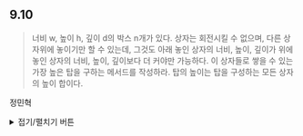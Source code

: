 ## 9.10

> 너비 w, 높이 h, 깊이 d의 박스 n개가 있다. 상자는 회전시킬 수 없으며, 다른 상자위에 놓이기만 할 수 있는데, 그것도 아래 놓인 상자의 너비, 높이, 깊이가 위에 놓인 상자의 너비, 높이, 깊이보다
> 더 커야만 가능하다. 이 상자들로 쌓을 수 있는 가장 높은 탑을 구하는 메서드를 작성하라. 탑의 높이는 탑을 구성하는 모든 상자의 높이 합이다.


정민혁

<details>
<summary>접기/펼치기 버튼</summary>

```python
import random

boxes = []
above_list = []

for i in range(10):
    box = [i, random.randint(1,50), random.randint(1,50), random.randint(1,50)]
    boxes.append(box)
    
def CanBeAbove(box_under, box_on):
    if(box_under[1] > box_on[1] and box_under[2] > box_on[2] and box_under[3] > box_on[3]):
        canBeOn = True
    else:
        canBeOn = False
    return canBeOn

for i in range(10):
    above_list.append([])
    for j in range(10):
        if(i!=j):
            if(CanBeAbove(boxes[i], boxes[j])):
                above_list[i].append(boxes[j][0])
print(boxes)
print(above_list)

def heightStack(box, above_boxes):
    height_list = []
    height = box[3]
    height_temp = 0
    if(len(above_boxes)!=0):
        for i in range(len(above_boxes)):
            height_list.append(heightStack(boxes[above_boxes[i]], above_list[i]))
        height_temp = max(height_list)
    else:
        return height+height_temp
        

for i in range(10):
    heightStack(boxes[i], above_list[i])
  
```

</details>
